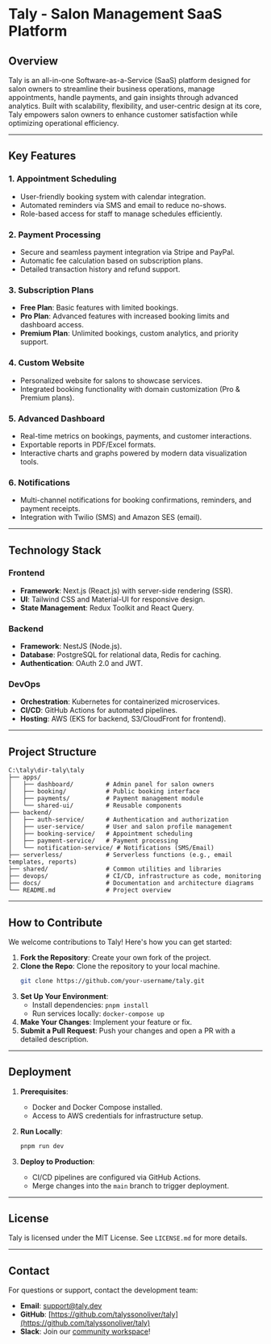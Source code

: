 # Taly - Salon Management SaaS Platform

## Overview
Taly is an all-in-one Software-as-a-Service (SaaS) platform designed for salon owners to streamline their business operations, manage appointments, handle payments, and gain insights through advanced analytics. Built with scalability, flexibility, and user-centric design at its core, Taly empowers salon owners to enhance customer satisfaction while optimizing operational efficiency.

---

## Key Features

### **1. Appointment Scheduling**
- User-friendly booking system with calendar integration.
- Automated reminders via SMS and email to reduce no-shows.
- Role-based access for staff to manage schedules efficiently.

### **2. Payment Processing**
- Secure and seamless payment integration via Stripe and PayPal.
- Automatic fee calculation based on subscription plans.
- Detailed transaction history and refund support.

### **3. Subscription Plans**
- **Free Plan**: Basic features with limited bookings.
- **Pro Plan**: Advanced features with increased booking limits and dashboard access.
- **Premium Plan**: Unlimited bookings, custom analytics, and priority support.

### **4. Custom Website**
- Personalized website for salons to showcase services.
- Integrated booking functionality with domain customization (Pro & Premium plans).

### **5. Advanced Dashboard**
- Real-time metrics on bookings, payments, and customer interactions.
- Exportable reports in PDF/Excel formats.
- Interactive charts and graphs powered by modern data visualization tools.

### **6. Notifications**
- Multi-channel notifications for booking confirmations, reminders, and payment receipts.
- Integration with Twilio (SMS) and Amazon SES (email).

---

## Technology Stack

### **Frontend**
- **Framework**: Next.js (React.js) with server-side rendering (SSR).
- **UI**: Tailwind CSS and Material-UI for responsive design.
- **State Management**: Redux Toolkit and React Query.

### **Backend**
- **Framework**: NestJS (Node.js).
- **Database**: PostgreSQL for relational data, Redis for caching.
- **Authentication**: OAuth 2.0 and JWT.

### **DevOps**
- **Orchestration**: Kubernetes for containerized microservices.
- **CI/CD**: GitHub Actions for automated pipelines.
- **Hosting**: AWS (EKS for backend, S3/CloudFront for frontend).

---

## Project Structure
```
C:\taly\dir-taly\taly
├── apps/
│   ├── dashboard/         # Admin panel for salon owners
│   ├── booking/           # Public booking interface
│   ├── payments/          # Payment management module
│   └── shared-ui/         # Reusable components
├── backend/
│   ├── auth-service/      # Authentication and authorization
│   ├── user-service/      # User and salon profile management
│   ├── booking-service/   # Appointment scheduling
│   ├── payment-service/   # Payment processing
│   └── notification-service/ # Notifications (SMS/Email)
├── serverless/            # Serverless functions (e.g., email templates, reports)
├── shared/                # Common utilities and libraries
├── devops/                # CI/CD, infrastructure as code, monitoring
├── docs/                  # Documentation and architecture diagrams
└── README.md              # Project overview
```

---

## How to Contribute

We welcome contributions to Taly! Here's how you can get started:

1. **Fork the Repository**: Create your own fork of the project.
2. **Clone the Repo**: Clone the repository to your local machine.
   ```bash
   git clone https://github.com/your-username/taly.git
   ```
3. **Set Up Your Environment**:
   - Install dependencies: `pnpm install`
   - Run services locally: `docker-compose up`
4. **Make Your Changes**: Implement your feature or fix.
5. **Submit a Pull Request**: Push your changes and open a PR with a detailed description.

---

## Deployment

1. **Prerequisites**:
   - Docker and Docker Compose installed.
   - Access to AWS credentials for infrastructure setup.

2. **Run Locally**:
   ```bash
   pnpm run dev
   ```

3. **Deploy to Production**:
   - CI/CD pipelines are configured via GitHub Actions.
   - Merge changes into the `main` branch to trigger deployment.

---

## License

Taly is licensed under the MIT License. See `LICENSE.md` for more details.

---

## Contact

For questions or support, contact the development team:
- **Email**: support@taly.dev
- **GitHub**: [https://github.com/talyssonoliver/taly](https://github.com/talyssonoliver/taly)
- **Slack**: Join our [community workspace](https://slack.taly.dev)!
